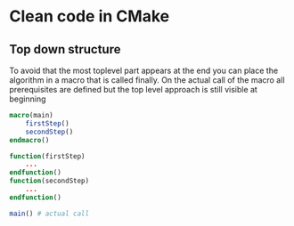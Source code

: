 # Clean code in CMake

## Top down structure

To avoid that the most toplevel part appears at the end you can place the 
algorithm in a macro that is called finally. On the actual call of the macro all 
prerequisites are defined but the top level approach is still visible at 
beginning

```cmake
macro(main)
    firstStep()
    secondStep()
endmacro()

function(firstStep)
    ...
endfunction()
function(secondStep)
    ...
endfunction()

main() # actual call 
```


